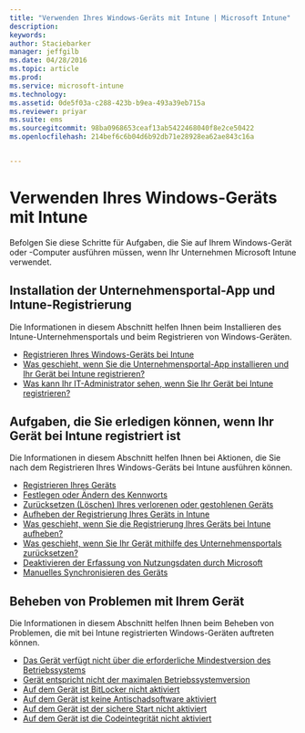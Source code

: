 ```yaml
---
title: "Verwenden Ihres Windows-Geräts mit Intune | Microsoft Intune"
description: 
keywords: 
author: Staciebarker
manager: jeffgilb
ms.date: 04/28/2016
ms.topic: article
ms.prod: 
ms.service: microsoft-intune
ms.technology: 
ms.assetid: 0de5f03a-c288-423b-b9ea-493a39eb715a
ms.reviewer: priyar
ms.suite: ems
ms.sourcegitcommit: 98ba0968653ceaf13ab5422468040f8e2ce50422
ms.openlocfilehash: 214bef6c6b04d6b92db71e28928ea62ae843c16a


---
```


# Verwenden Ihres Windows-Geräts mit Intune

Befolgen Sie diese Schritte für Aufgaben, die Sie auf Ihrem Windows-Gerät oder -Computer ausführen müssen, wenn Ihr Unternehmen Microsoft Intune verwendet.

## Installation der Unternehmensportal-App und Intune-Registrierung

Die Informationen in diesem Abschnitt helfen Ihnen beim Installieren des Intune-Unternehmensportals und beim Registrieren von Windows-Geräten.

- [Registrieren Ihres Windows-Geräts bei Intune](enroll-your-device-in-intune-windows.md)</br>
- [Was geschieht, wenn Sie die Unternehmensportal-App installieren und Ihr Gerät bei Intune registrieren?](what-happens-if-you-install-the-company-portal-app-and-enroll-your-device-in-intune-windows.md)</br>
- [Was kann Ihr IT-Administrator sehen, wenn Sie Ihr Gerät bei Intune registrieren?](what-can-your-it-administrator-see-when-you-enroll-your-device-in-intune-windows.md)

## Aufgaben, die Sie erledigen können, wenn Ihr Gerät bei Intune registriert ist

Die Informationen in diesem Abschnitt helfen Ihnen bei Aktionen, die Sie nach dem Registrieren Ihres Windows-Geräts bei Intune ausführen können.

- [Registrieren Ihres Geräts](encrypt-your-device-windows.md)</br>
- [Festlegen oder Ändern des Kennworts](set-or-change-your-password-windows.md)</br>
- [Zurücksetzen (Löschen) Ihres verlorenen oder gestohlenen Geräts](reset-erase-your-lost-or-stolen-device-windows.md)</br>
- [Aufheben der Registrierung Ihres Geräts in Intune](unenroll-your-device-from-intune-windows.md)</br>
- [Was geschieht, wenn Sie die Registrierung Ihres Geräts bei Intune aufheben?](what-happens-if-you-unenroll-your-device-from-intune-windows.md)</br>
- [Was geschieht, wenn Sie Ihr Gerät mithilfe des Unternehmensportals zurücksetzen?](what-happens-if-you-reset-your-device-using-the-company-portal-windows.md)</br>
- [Deaktivieren der Erfassung von Nutzungsdaten durch Microsoft](turn-off-microsoft-usage-data-collection-windows.md)</br>
- [Manuelles Synchronisieren des Geräts](sync-your-device-manually-windows.md)

## Beheben von Problemen mit Ihrem Gerät

Die Informationen in diesem Abschnitt helfen Ihnen beim Beheben von Problemen, die mit bei Intune registrierten Windows-Geräten auftreten können.

- [Das Gerät verfügt nicht über die erforderliche Mindestversion des Betriebssystems](device-doesnt-have-the-required-minimum-operating-system-version-windows.md)</br>
- [Gerät entspricht nicht der maximalen Betriebssystemversion](device-doesnt-comply-with-maximum-operating-system-version-windows.md)</br>
- [Auf dem Gerät ist BitLocker nicht aktiviert](device-doesnt-have-bitlocker-enabled-windows.md)</br>
- [Auf dem Gerät ist keine Antischadsoftware aktiviert](device-doesnt-have-antimalware-software-enabled-windows.md)</br>
- [Auf dem Gerät ist der sichere Start nicht aktiviert](device-doesnt-have-secure-boot-enabled-windows.md)</br>
- [Auf dem Gerät ist die Codeintegrität nicht aktiviert](device-doesnt-have-code-integrity-enabled-windows.md)





<!--HONumber=Jun16_HO1-->


